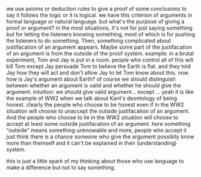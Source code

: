 we use axioms or deduction rules to give a proof of some conclusions to say it follows the logic or it is logical. we have this criterion of arguments in formal language or natural language.
but what's the purpose of giving a proof or argument? in the most situations, it's not for just saying something but for letting the listeners knowing something, most of which is for pushing the listeners to do something.
Then, something complicated about justifacation of an argument appears.
Maybe some part of the justifacation of an argument is from the outside of the proof system.
example: in a brutal experiment, Tom and Jay is put in a room. people who control all of this will kill Tom except Jay persuade Tom to believe the Earth is flat. and they told Jay how they will act and don't allow Jay to let Tom know about this. now how is Jay's argument about Earth? 
of course we should distinguish between whether an argument is valid and whether he should give the argument.
intuition: we should give valid argument... except ...
yeah it is like the example of WW2 when we talk about Kant's deontology of being honest.
clearly the people who choose to be honest even if in the WW2 situation will choose to unaccept the outside justifacation of an argument.
And the people who choose to lie in the WW2 situation will choose to accept at least some outside justifacation of an argument.
here something "outside" means something unknowable
and more, people who accept it just think there is a chance someone who give the argument possiblly know more than themself and it can't be explained in their (understanding) system.

this is just a little spark of my thinking about those who use language to make a difference but not to say something.